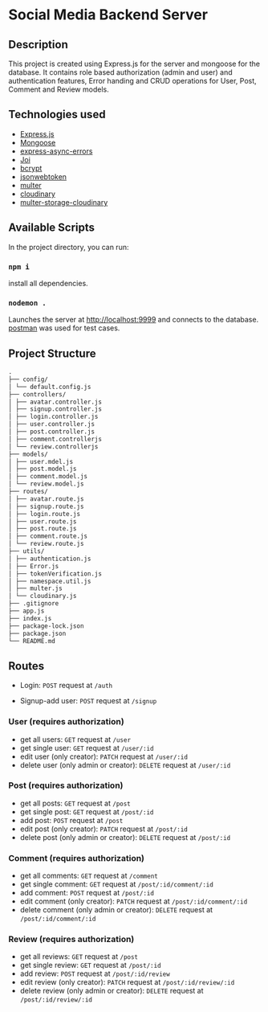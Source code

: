 # Social Media Backend Server

## Description

This project is created using Express.js for the server and mongoose for the database. It contains role based authorization (admin and user) and authentication features, Error handing and CRUD operations for User, Post, Comment and Review models.

## Technologies used

- [Express.js](https://expressjs.com/)
- [Mongoose](https://mongoosejs.com/)
- [express-async-errors](https://www.npmjs.com/package/express-async-errors)
- [Joi](https://www.npmjs.com/package/joi)
- [bcrypt](https://www.npmjs.com/package/bcrypt)
- [jsonwebtoken](https://www.npmjs.com/package/jsonwebtoken)
- [multer](https://www.npmjs.com/package/multer)
- [cloudinary](https://www.npmjs.com/package/cloudinary)
- [multer-storage-cloudinary](https://www.npmjs.com/package/multer-storage-cloudinary)

## Available Scripts

In the project directory, you can run:

### `npm i`

install all dependencies.

### `nodemon .`

Launches the server at [http://localhost:9999](http://localhost:9999) and connects to the database.
[postman](https://www.postman.com/) was used for test cases.

## Project Structure

```md
.
├── config/
│ └── default.config.js
├── controllers/
│ ├── avatar.controller.js
│ ├── signup.controller.js
│ ├── login.controller.js
│ ├── user.controller.js
│ ├── post.controller.js
│ ├── comment.controllerjs
│ └── review.controllerjs
├── models/
│ ├── user.mdel.js
│ ├── post.model.js
│ ├── comment.model.js
│ └── review.model.js
├── routes/
│ ├── avatar.route.js
│ ├── signup.route.js
│ ├── login.route.js
│ ├── user.route.js
│ ├── post.route.js
│ ├── comment.route.js
│ └── review.route.js
├── utils/
│ ├── authentication.js
│ ├── Error.js
│ ├── tokenVerification.js
│ ├── namespace.util.js
│ ├── multer.js
│ └── cloudinary.js
├── .gitignore
├── app.js
├── index.js
├── package-lock.json
├── package.json
└── README.md
```

## Routes

- Login: `POST` request at `/auth`

- Signup-add user: `POST` request at `/signup`

### User **(requires authorization)**

- get all users: `GET` request at `/user`
- get single user: `GET` request at `/user/:id`
- edit user (only creator): `PATCH` request at `/user/:id`
- delete user (only admin or creator): `DELETE` request at `/user/:id`

### Post **(requires authorization)**

- get all posts: `GET` request at `/post`
- get single post: `GET` request at `/post/:id`
- add post: `POST` request at `/post`
- edit post (only creator): `PATCH` request at `/post/:id`
- delete post (only admin or creator): `DELETE` request at `/post/:id`

### Comment **(requires authorization)**

- get all comments: `GET` request at `/comment`
- get single comment: `GET` request at `/post/:id/comment/:id`
- add comment: `POST` request at `/post/:id`
- edit comment (only creator): `PATCH` request at `/post/:id/comment/:id`
- delete comment (only admin or creator): `DELETE` request at `/post/:id/comment/:id`

### Review **(requires authorization)**

- get all reviews: `GET` request at `/post`
- get single review: `GET` request at `/post/:id`
- add review: `POST` request at `/post/:id/review`
- edit review (only creator): `PATCH` request at `/post/:id/review/:id`
- delete review (only admin or creator): `DELETE` request at `/post/:id/review/:id`
